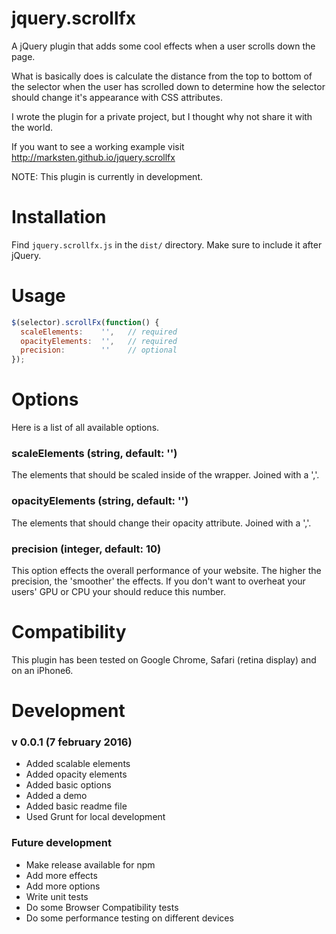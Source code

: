 # jquery.scrollfx

A jQuery plugin that adds some cool effects when a user scrolls down the page.

What is basically does is calculate the distance from the top to bottom of the selector when the user has scrolled down to determine how the selector should change it's appearance with CSS attributes.

I wrote the plugin for a private project, but I thought why not share it with the world.

If you want to see a working example visit <http://marksten.github.io/jquery.scrollfx>

NOTE: This plugin is currently in development.

# Installation

Find `jquery.scrollfx.js` in the `dist/` directory. Make sure to include it after jQuery.

# Usage

```javascript
$(selector).scrollFx(function() {
  scaleElements:    '',   // required
  opacityElements:  '',   // required
  precision:        ''    // optional
});
```

# Options

Here is a list of all available options.

### scaleElements (string, default: '')
The elements that should be scaled inside of the wrapper. Joined with a ','.

### opacityElements (string, default: '')
The elements that should change their opacity attribute. Joined with a ','.

### precision (integer, default: 10)
This option effects the overall performance of your website. The higher the precision, the 'smoother' the effects.
If you don't want to overheat your users' GPU or CPU your should reduce this number.

# Compatibility
This plugin has been tested on Google Chrome, Safari (retina display) and on an iPhone6.

# Development

### v 0.0.1 (7 february 2016)
+ Added scalable elements
+ Added opacity elements
+ Added basic options
+ Added a demo
+ Added basic readme file
+ Used Grunt for local development

### Future development
+ Make release available for npm
+ Add more effects
+ Add more options
+ Write unit tests
+ Do some Browser Compatibility tests
+ Do some performance testing on different devices
